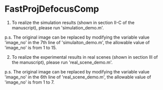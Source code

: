 # FastProjDefocusComp
1. To realize the simulation results (shown in section Ⅱ-C of the manuscript), please run 'simulation_demo.m'.

p.s. The original image can be replaced by modifying the variable value 'image_no' in the 7th line of 'simulaiton_demo.m', the allowable value of 'image_no' is from 1 to 15.

2. To realize the experimental results in real scenes (shown in section Ⅲ of the manuscript), please run 'real_scene_demo.m'.
  
p.s. The original image can be replaced by modifying the variable value 'image_no' in the 6th line of 'real_scene_demo.m', the allowable value of 'image_no' is from 1 to 7.
